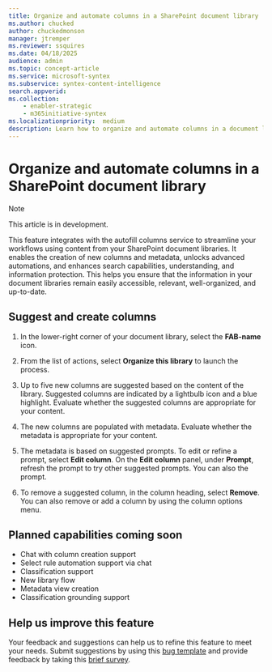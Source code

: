 ```yaml
---
title: Organize and automate columns in a SharePoint document library
ms.author: chucked
author: chuckedmonson
manager: jtremper
ms.reviewer: ssquires
ms.date: 04/18/2025
audience: admin
ms.topic: concept-article
ms.service: microsoft-syntex
ms.subservice: syntex-content-intelligence
search.appverid: 
ms.collection: 
    - enabler-strategic
    - m365initiative-syntex
ms.localizationpriority:  medium
description: Learn how to organize and automate columns in a document library in SharePoint.
---
```


# Organize and automate columns in a SharePoint document library

> [!NOTE]
> This article is in development.

<!---
Having useful columns and metadata in SharePoint document libraries enhances searchability, organization, and automation. It allows users to quickly find documents, group and filter files dynamically, and trigger workflows based on specific attributes. Additionally, it improves content discoverability and user experience by providing structured information and enabling efficient management of document libraries.
--->

This feature integrates with the autofill columns service to streamline your workflows using content from your SharePoint document libraries. It enables the creation of new columns and metadata, unlocks advanced automations, and enhances search capabilities, understanding, and information protection. This helps you ensure that the information in your document libraries remain easily accessible, relevant, well-organized, and up-to-date.

## Suggest and create columns

1. In the lower-right corner of your document library, select the **FAB-name** icon.

2. From the list of actions, select **Organize this library** to launch the process.

3. Up to five new columns are suggested based on the content of the library. Suggested columns are indicated by a lightbulb icon and a blue highlight. Evaluate whether the suggested columns are appropriate for your content.

4. The new columns are populated with metadata. Evaluate whether the metadata is appropriate for your content.

5. The metadata is based on suggested prompts. To edit or refine a prompt, select **Edit column**. On the **Edit column** panel, under **Prompt**, refresh the prompt to try other suggested prompts. You can also the prompt.

6. To remove a suggested column, in the column heading, select **Remove**. You can also remove or add a column by using the column options menu.

## Planned capabilities coming soon

- Chat with column creation support​
- Select rule automation support via chat​
- Classification support
- New library flow​
- Metadata view creation​
- Classification grounding support

## Help us improve this feature

Your feedback and suggestions can help us to refine this feature to meet your needs. Submit suggestions by using this [bug template](https://onedrive.visualstudio.com/ODSP%20Product%20Experiences/_workitems/create/Bug?templateId=c70796a2-07d9-4045-9ae7-57b0a493a290&ownerId=e1686dd0-4520-4f7f-9947-34d07bf00b0a) and provide feedback by taking this [brief survey](https://forms.office.com/Pages/DesignPageV2.aspx?subpage=design&token=bc020eefeadd43cfb107a4e3443594b1&id=v4j5cvGGr0GRqy180BHbR_PzshIK4BNFl0DNg2VJeqVUMjZWOTZYN0lUNU45SlVFWlNCUjBYR0E2Mi4u).